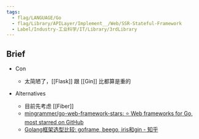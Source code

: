 ```yaml
---
tags:
  - flag/LANGUAGE/Go
  - flag/Library/APILayer/Implement__/Web/SSR-Stateful-Framework
  - Label/Industry-工业科学/IT/Library/3rdLibrary
---
```


## Brief

- Con
    - 太简陋了，[[Flask]] 跟 [[Gin]] 比都算是重的

- Alternatives
    - 目前先考虑 [[Fiber]]
    - [mingrammer/go-web-framework-stars: :star: Web frameworks for Go, most starred on GitHub](https://github.com/mingrammer/go-web-framework-stars)
    - [Golang框架选型比较: goframe, beego, iris和gin - 知乎](https://zhuanlan.zhihu.com/p/350002797)
